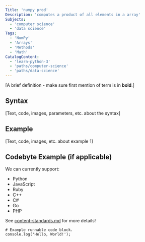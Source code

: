 ```yaml
---
Title: 'numpy prod'
Description: 'computes a product of all elements in a array'
Subjects:
  - 'computer science'
  - 'data science'
Tags:
  - 'NumPy'
  - 'Arrays'
  - 'Methods'
  - 'Math'
CatalogContent:
  - 'learn-python-3'
  - 'paths/computer-science'
  - 'paths/data-science'
---
```


[A brief definition - make sure first mention of term is in **bold**.]

## Syntax

[Text, code, images, parameters, etc. about the syntax]

## Example

[Text, code, images, etc. about example 1]

## Codebyte Example (if applicable)

We can currently support:

- Python
- JavaScript
- Ruby
- C++
- C#
- Go
- PHP

See [content-standards.md](https://github.com/Codecademy/docs/blob/main/documentation/content-standards.md) for more details!

```codebyte/js
# Example runnable code block.
console.log('Hello, World!');
```
